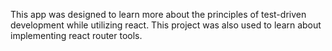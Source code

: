 This app was designed to learn more about the principles of test-driven development while utilizing react. This project was also used to learn about implementing react router tools.
